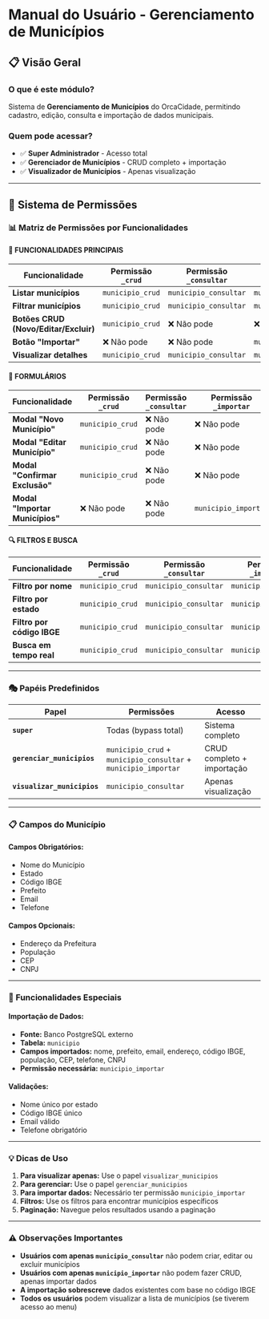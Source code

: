 # Manual do Usuário - Gerenciamento de Municípios

## 📋 Visão Geral

### **O que é este módulo?**
Sistema de **Gerenciamento de Municípios** do OrcaCidade, permitindo cadastro, edição, consulta e importação de dados municipais.

### **Quem pode acessar?**
- ✅ **Super Administrador** - Acesso total
- ✅ **Gerenciador de Municípios** - CRUD completo + importação
- ✅ **Visualizador de Municípios** - Apenas visualização

---

## 🔐 Sistema de Permissões

### **📊 Matriz de Permissões por Funcionalidades**

#### **👥 FUNCIONALIDADES PRINCIPAIS**
| Funcionalidade | Permissão `_crud` | Permissão `_consultar` | Permissão `_importar` |
|----------------|-------------------|------------------------|------------------------|
| **Listar municípios** | `municipio_crud` | `municipio_consultar` | `municipio_importar` |
| **Filtrar municípios** | `municipio_crud` | `municipio_consultar` | `municipio_importar` |
| **Botões CRUD (Novo/Editar/Excluir)** | `municipio_crud` | ❌ Não pode | ❌ Não pode |
| **Botão "Importar"** | ❌ Não pode | ❌ Não pode | `municipio_importar` |
| **Visualizar detalhes** | `municipio_crud` | `municipio_consultar` | `municipio_importar` |

#### **📝 FORMULÁRIOS**
| Funcionalidade | Permissão `_crud` | Permissão `_consultar` | Permissão `_importar` |
|----------------|-------------------|------------------------|------------------------|
| **Modal "Novo Município"** | `municipio_crud` | ❌ Não pode | ❌ Não pode |
| **Modal "Editar Município"** | `municipio_crud` | ❌ Não pode | ❌ Não pode |
| **Modal "Confirmar Exclusão"** | `municipio_crud` | ❌ Não pode | ❌ Não pode |
| **Modal "Importar Municípios"** | ❌ Não pode | ❌ Não pode | `municipio_importar` |

#### **🔍 FILTROS E BUSCA**
| Funcionalidade | Permissão `_crud` | Permissão `_consultar` | Permissão `_importar` |
|----------------|-------------------|------------------------|------------------------|
| **Filtro por nome** | `municipio_crud` | `municipio_consultar` | `municipio_importar` |
| **Filtro por estado** | `municipio_crud` | `municipio_consultar` | `municipio_importar` |
| **Filtro por código IBGE** | `municipio_crud` | `municipio_consultar` | `municipio_importar` |
| **Busca em tempo real** | `municipio_crud` | `municipio_consultar` | `municipio_importar` |

---

### **🎭 Papéis Predefinidos**

| Papel | Permissões | Acesso |
|-------|------------|---------|
| **`super`** | Todas (bypass total) | Sistema completo |
| **`gerenciar_municipios`** | `municipio_crud` + `municipio_consultar` + `municipio_importar` | CRUD completo + importação |
| **`visualizar_municipios`** | `municipio_consultar` | Apenas visualização |

---

### **📋 Campos do Município**

#### **Campos Obrigatórios:**
- Nome do Município
- Estado
- Código IBGE
- Prefeito
- Email
- Telefone

#### **Campos Opcionais:**
- Endereço da Prefeitura
- População
- CEP
- CNPJ

---

### **🚀 Funcionalidades Especiais**

#### **Importação de Dados:**
- **Fonte:** Banco PostgreSQL externo
- **Tabela:** `municipio`
- **Campos importados:** nome, prefeito, email, endereço, código IBGE, população, CEP, telefone, CNPJ
- **Permissão necessária:** `municipio_importar`

#### **Validações:**
- Nome único por estado
- Código IBGE único
- Email válido
- Telefone obrigatório

---

### **💡 Dicas de Uso**

1. **Para visualizar apenas:** Use o papel `visualizar_municipios`
2. **Para gerenciar:** Use o papel `gerenciar_municipios`
3. **Para importar dados:** Necessário ter permissão `municipio_importar`
4. **Filtros:** Use os filtros para encontrar municípios específicos
5. **Paginação:** Navegue pelos resultados usando a paginação

---

### **⚠️ Observações Importantes**

- **Usuários com apenas `municipio_consultar`** não podem criar, editar ou excluir municípios
- **Usuários com apenas `municipio_importar`** não podem fazer CRUD, apenas importar dados
- **A importação sobrescreve** dados existentes com base no código IBGE
- **Todos os usuários** podem visualizar a lista de municípios (se tiverem acesso ao menu)
